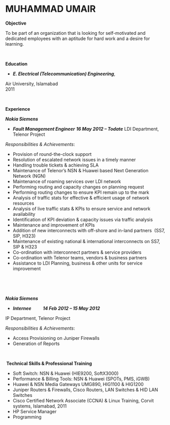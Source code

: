 <h1><strong>MUHAMMAD UMAIR</strong></h1>
<p><strong>Objective&nbsp;&nbsp;&nbsp;&nbsp;&nbsp;&nbsp;&nbsp;&nbsp;&nbsp;&nbsp;&nbsp;&nbsp;&nbsp;&nbsp;&nbsp;&nbsp;&nbsp;&nbsp;&nbsp;&nbsp;&nbsp;&nbsp;&nbsp;&nbsp;&nbsp;&nbsp;&nbsp;&nbsp;&nbsp;&nbsp;&nbsp;&nbsp;&nbsp; </strong></p>
<p>To be part of an organization that is looking for self-motivated and dedicated employees with an aptitude for hard work and a desire for learning.</p>
<p>&nbsp;&nbsp;&nbsp;&nbsp;&nbsp;&nbsp;&nbsp;&nbsp;&nbsp;&nbsp;&nbsp;&nbsp;&nbsp;&nbsp;&nbsp;&nbsp;&nbsp;&nbsp;&nbsp;&nbsp;&nbsp;&nbsp;&nbsp;&nbsp;&nbsp;&nbsp;&nbsp;&nbsp;&nbsp;&nbsp;&nbsp;&nbsp;&nbsp;&nbsp;&nbsp;&nbsp;&nbsp;&nbsp;&nbsp;&nbsp;&nbsp;&nbsp;&nbsp;&nbsp;&nbsp;&nbsp;&nbsp;&nbsp;&nbsp;&nbsp;&nbsp;&nbsp;&nbsp;&nbsp;&nbsp;&nbsp;&nbsp;&nbsp;&nbsp;&nbsp;&nbsp;&nbsp;&nbsp;&nbsp;&nbsp;&nbsp;&nbsp;&nbsp;&nbsp;&nbsp;&nbsp;&nbsp;&nbsp;&nbsp;&nbsp;</p>
<p><strong>Education</strong></p>
<ul>
<li><strong><em>E. Electrical (Telecommunication) Engineering</em></strong>,</li>
</ul>
<p>Air University, Islamabad&nbsp;&nbsp; &nbsp;&nbsp;&nbsp;&nbsp;&nbsp;&nbsp;&nbsp;&nbsp;&nbsp;&nbsp;&nbsp;&nbsp;&nbsp;&nbsp;&nbsp;&nbsp;&nbsp;&nbsp;&nbsp;&nbsp;&nbsp;&nbsp;&nbsp;&nbsp;&nbsp;&nbsp;&nbsp;&nbsp;&nbsp;&nbsp;&nbsp;&nbsp;&nbsp;&nbsp;&nbsp;&nbsp;&nbsp;&nbsp;&nbsp;&nbsp;&nbsp;&nbsp;&nbsp;&nbsp;&nbsp;&nbsp;&nbsp;&nbsp;&nbsp;&nbsp;&nbsp;&nbsp;&nbsp;&nbsp;&nbsp;&nbsp;&nbsp;&nbsp;&nbsp;&nbsp;&nbsp;&nbsp;&nbsp;&nbsp;&nbsp;&nbsp;&nbsp;&nbsp;&nbsp;&nbsp;&nbsp;&nbsp;&nbsp; &nbsp;&nbsp;&nbsp;&nbsp;&nbsp; 2011</p>
<p>&nbsp;</p>
<p><strong>Experience</strong></p>
<p><strong><em>Nokia Siemens</em></strong></p>
<ul>
<li><strong><em>Fault Management Engineer</em></strong><em> <strong>16 May 2012 &ndash; Todate</strong></em> LDI Department, Telenor Project</li>
</ul>
<p><em>Responsibilities &amp; Achievements</em>:</p>
<ul>
<li>Provision of round-the-clock support</li>
<li>Resolution of escalated network issues in a timely manner</li>
<li>Handling trouble tickets &amp; achieving SLA</li>
<li>Maintenance of Telenor&rsquo;s NSN &amp; Huawei based Next Generation Network (NGN)</li>
<li>Maintenance of roaming services over LDI network</li>
<li>Performing routing and capacity changes on planning request&nbsp;</li>
<li>Performing routing changes to ensure KPI remain up to the mark</li>
<li>Analysis of traffic stats for effective &amp; efficient usage of network resources</li>
<li>Analysis of live traffic stats &amp; KPIs to ensure service and network availability</li>
<li>Identification of KPI deviation &amp; capacity issues via traffic analysis</li>
<li>Maintenance and improvement of KPIs</li>
<li>Addition of new interconnects with off-shore and in-land partners&nbsp; (SS7, SIP, H323)</li>
<li>Maintenance of existing national &amp; international interconnects on SS7, SIP &amp; H323</li>
<li>Co-ordination with interconnect partners &amp; service providers</li>
<li>Co-ordination with Telenor teams, vendors &amp; business partners</li>
<li>Assistance to LDI Planning, business &amp; other units for service improvement</li>
</ul>
<p>&nbsp;</p>
<p>&nbsp;</p>
<p><strong><em>Nokia Siemens</em></strong></p>
<ul>
<li><strong><em>Internee &nbsp;&nbsp;&nbsp;&nbsp;&nbsp;&nbsp;&nbsp;&nbsp;&nbsp;&nbsp;14 Feb 2012 &ndash; 15 May 2012</em></strong></li>
</ul>
<p>IP Department, Telenor Project</p>
<p><em>Responsibilities &amp; Achievements</em>:</p>
<ul>
<li>Access Provisioning on Juniper Firewalls</li>
<li>Generation of Reports</li>
</ul>
<p>&nbsp;</p>
<p><strong>&nbsp;Technical Skills </strong><strong>&amp; Professional Training </strong></p>
<ul>
<li>Soft Switch: NSN &amp; Huawei (HIE9200, SoftX3000)</li>
<li>Performance &amp; Billing Tools: NSN &amp; Huawei (SPOTs, PMS, iGWB)</li>
<li>Huawei &amp; NSN Media Gateways UMG890, HIG1100 &amp; HIG1200</li>
<li>Juniper Routers &amp; Firewalls, Cisco Routers, LAN Switches &amp; HID LAN Switches</li>
<li>Cisco Certified Network Associate (CCNA) &amp; Linux Training, Corvit systems, Islamabad, 2011</li>
<li>HP Service Manager</li>
<li>Programming</li>
</ul>
